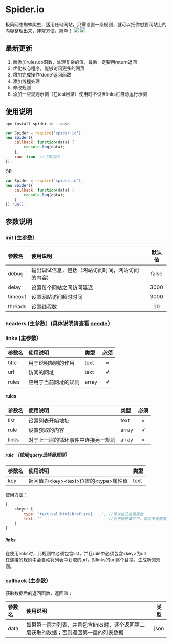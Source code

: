 # Spider.io
极简网络蜘蛛爬虫，适用任何网站，只需设置一条规则，就可以把你想要网站上的内容整理出来，非常方便，简单！
![](https://img.shields.io/npm/v/spider.io.svg)
![](https://img.shields.io/npm/dm/spider.io.svg)

## 最新更新
1. 新添加rules.cb函数，处理复杂的值，最后一定要用return返回
1. 优化核心程序，能够访问更多的网页
1. 增加完成操作'done'返回函数
1. 添加线程处理
1. 修改规则
1. 添加一些规则示例（在test目录）使用时不设置links将自动运行示例

## 使用说明
```code
npm install spider.io --save
```

```javascript
var Spider = require('spider.io');
new Spider({
    callback: function(data) {
        console.log(data);
    },
    run: true  //立即运行
});
```
OR
```javascript
var Spider = require('spider.io');
new Spider({
    callback: function(data) {
        console.log(data);
    }
}).run();
```

## 参数说明
### init (主参数）
|参数名|使用说明|默认值|
|:---|:---|:---:|
|debug|输出调试信息，包括（网站访问时间，网站访问的内容)|false|
|delay|设置每个网站之间访问延迟|3000|
|timeout|设置网站访问超时时间|3000|
|threads|设置线程数|10|

### headers (主参数）(具体说明请查看 [needle](https://www.npmjs.com/package/needle#http-header-options)）

### links (主参数）
|参数名|使用说明|类型|必须|
|:---|:---|:---|:---:|
|title|用于说明规则的作用|text|×|
|url|访问的网址|text|√|
|rules|应用于当前网址的规则|array|√|

#### rules
|参数名|使用说明|类型|必须|
|:---|:---|:---|:---:|
|list|设置列表开始地址|text|×|
|rule|设置获取的内容|array|√|
|links|对于上一层的循环事件中连接另一规则|array|×|

##### rule （使用jquery选择器规则）
|参数名|使用说明|类型|
|:---|:---|:---|
|key|返回值为\<key>\<text>位置的\<type>属性值|text|

使用方法：
```javascript
{
    <key>: {
        type: 'text|val|html|href|src|....', //可以自己设置属性
        text: ''                             //对于循环事件中，可以不设置值
    }
}
```

##### links
在使用links时，此规则中必须包含list，并且rule中必须包含\<key>为url<br>
在连接的规则中会自动将列表中获取的url，对links的url逐个替换，生成新的规则。

### callback (主参数）
获取数据后的返回函数，返回值：

|参数名|使用说明|类型|
|:---|:---|:---:|
|data|如果第一层为列表，并且包含links时，逐个返回第二层获取的数据；否则返回第一层的列表数据|json|

